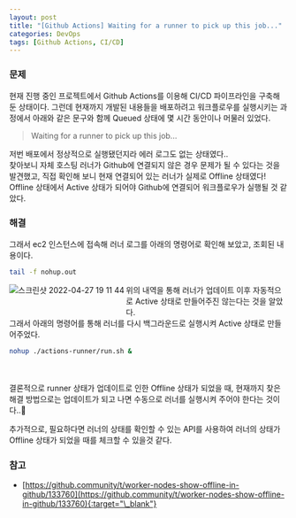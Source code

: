 ```yaml
---
layout: post
title: "[Github Actions] Waiting for a runner to pick up this job..."
categories: DevOps
tags: [Github Actions, CI/CD]
---
```


### 문제

현재 진행 중인 프로젝트에서 Github Actions를 이용해 CI/CD 파이프라인을 구축해 둔 상태이다.
그런데 현재까지 개발된 내용들을 배포하려고 워크플로우를 실행시키는 과정에서 아래와 같은 문구와 함께 Queued 상태에 몇 시간 동안이나 머물러 있었다.

> Waiting for a runner to pick up this job...

저번 배포에서 정상적으로 실행됐던지라 에러 로그도 없는 상태였다..<br>
찾아보니 자체 호스팅 러너가 Github에 연결되지 않은 경우 문제가 될 수 있다는 것을 발견했고, 직접 확인해 보니 현재 연결되어 있는 러너가 실제로 Offline 상태였다! Offline 상태에서 Active 상태가 되어야 Github에 연결되어 워크플로우가 실행될 것 같았다.<br>

### 해결

그래서 ec2 인스턴스에 접속해 러너 로그를 아래의 명령어로 확인해 보았고, 조회된 내용이다.

```bash
tail -f nohup.out
```

<img align="left" alt="스크린샷 2022-04-27 19 11 44" style="margin-bottom: 24px;" src="https://user-images.githubusercontent.com/76666857/165499700-17a62b70-3474-4685-aed8-372ce46ce35e.png">

위의 내역을 통해 러너가 업데이트 이후 자동적으로 Active 상태로 만들어주진 않는다는 것을 알았다.<br>
그래서 아래의 명령어를 통해 러너를 다시 백그라운드로 실행시켜 Active 상태로 만들어주었다.<br>

```bash
nohup ./actions-runner/run.sh &
```

<br><br>
결론적으로 runner 상태가 업데이트로 인한 Offline 상태가 되었을 때, 현재까지 찾은 해결 방법으로는 업데이트가 되고 나면 수동으로 러너를 실행시켜 주어야 한다는 것이다..🥲

추가적으로, 필요하다면 러너의 상태를 확인할 수 있는 API를 사용하여 러너의 상태가 Offline 상태가 되었을 때를 체크할 수 있을것 같다.

### 참고

- [https://github.community/t/worker-nodes-show-offline-in-github/133760](https://github.community/t/worker-nodes-show-offline-in-github/133760){:target="\_blank"}
